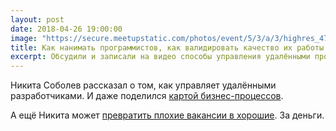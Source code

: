 ```yaml
---
layout: post
date: 2018-04-26 19:00:00
image: "https://secure.meetupstatic.com/photos/event/5/3/a/3/highres_470121411.jpeg"
title: Как нанимать программистов, как валидировать качество их работы
excerpt: Обсудили и записали на видео способы управления удалёнными программистами.
---
```


Никита Соболев рассказал о том, как управляет удалёнными разработчиками.
И даже поделился [картой бизнес-процессов](https://wemake.services/meta/).

А ещё Никита может [превратить плохие вакансии в хорошие](https://hrvs.tech/). За деньги.
